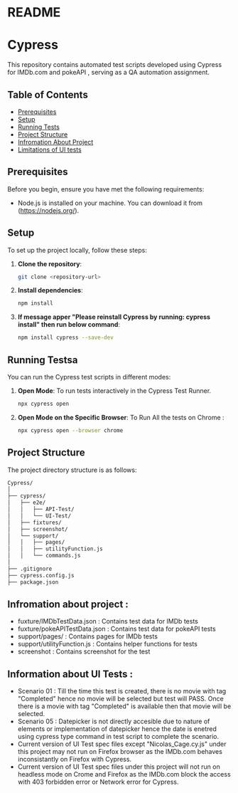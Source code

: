 # README #

# Cypress 

This repository contains automated test scripts developed using Cypress for IMDb.com and pokeAPI , serving as a QA automation assignment.

## Table of Contents

- [Prerequisites](#prerequisites)
- [Setup](#setup)
- [Running Tests](#running-tests)
- [Project Structure](#project-structure)
- [Infromation About Project](#Information-about-project)
- [Limitations of UI tests](#Limitations-of-UI-tests)
  

## Prerequisites

Before you begin, ensure you have met the following requirements:
- Node.js is installed on your machine. You can download it from (https://nodejs.org/).

## Setup

To set up the project locally, follow these steps:

1. **Clone the repository**:
    ```sh
    git clone <repository-url>
    ```

3. **Install dependencies**:
    ```sh
    npm install
    ```

4. **If message apper "Please reinstall Cypress by running: cypress install" then run below command**:
    ```sh
    npm install cypress --save-dev
    ```

## Running Testsa

You can run the Cypress test scripts in different modes:

1. **Open Mode**: To run tests interactively in the Cypress Test Runner.
    ```sh
    npx cypress open
    ```

2. **Open Mode on the Specific Browser**: To Run All the tests on Chrome :
      ```sh
      npx cypress open --browser chrome 
      ```

## Project Structure

The project directory structure is as follows:
```sh
Cypress/
│
├── cypress/
│   ├── e2e/
│   │   ├── API-Test/
│   │   └── UI-Test/
│   ├── fixtures/
│   ├── screenshot/
│   └── support/
│   │   ├── pages/
│   │   ├── utilityFunction.js
│   │   └── commands.js
│
├── .gitignore
├── cypress.config.js
├── package.json
```

## Infromation about project : 

-  fuxture/IMDbTestData.json     :  Contains test data for IMDb tests
-  fuxture/pokeAPITestData.json  :  Contains test data for pokeAPI tests
-  support/pages/                :  Contains pages for IMDb tests
-  support/utilityFunction.js    :  Contains helper functions for tests
-  screenshot                    :  Contains screenshot for the test  

## Information about UI Tests : 

-  Scenario 01 : Till the time this test is created, there is no movie with tag "Completed" hence no movie will be selected but test will PASS. Once there is a movie with tag "Completed" is available then that movie will be selected.
-  Scenario 05 : Datepicker is not directly accesible due to nature of elements or implementation of datepicker hence the date is enetred using cypress type command in test script to complete the scenario.
-  Current version of UI Test spec files except "Nicolas_Cage.cy.js" under this project may not run on Firefox browser as the IMDb.com behaves inconsistantly on Firefox with Cypress.
-  Current version of UI Test spec files under this project will not run on headless mode on Crome and Firefox as the IMDb.com block the access with 403 forbidden error or Network error for Cypress.
   
